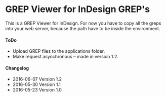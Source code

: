 # GREP Viewer for InDesign GREP's

This is a GREP Viewer for InDesign. For now you have to copy all the greps into your web server, because the path have to be inside the environment.

#### ToDo
+ Upload GREP files to the applications folder.
+ Make request asynchronous – made in version 1.2.

#### Changelog
+ 2016-06-07 Version 1.2
+ 2016-05-30 Version 1.1
+ 2016-05-23 Version 1.0